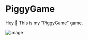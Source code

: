 # PiggyGame

Hey 👋
This is my "PiggyGame" game.

![image](https://sun9-west.userapi.com/sun9-55/s/v1/ig2/oMZQ4YcQO--rWyqUrVjdtqhHGji4AcWybeDugQhGQjaw0SAObiFePJVyAhGrNA2GJ4CkqeMMywupcpWjmUsOT1hv.jpg?size=1919x901&quality=96&type=album)
